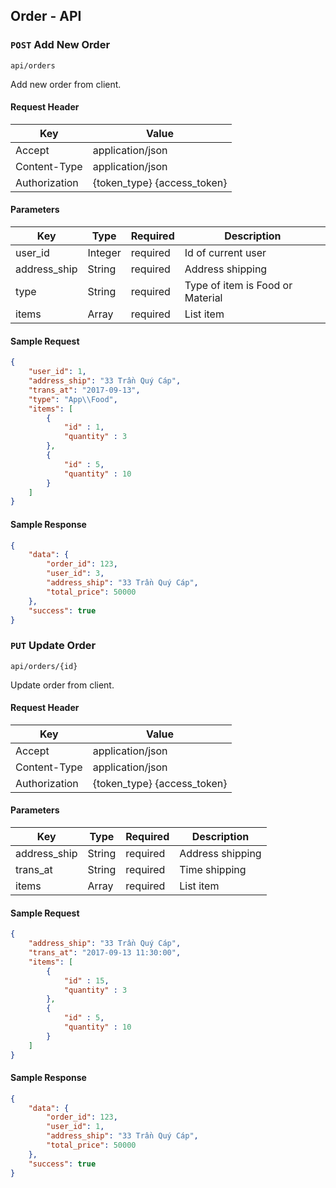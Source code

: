 ## Order - API

### `POST` Add New Order
```
api/orders
```
Add new order from client.
#### Request Header
| Key | Value |
|---|---|
| Accept | application/json |
|Content-Type| application/json |
| Authorization | {token_type} {access_token} |
#### Parameters
| Key | Type | Required | Description |
|---|---|---|---|
| user_id | Integer | required | Id of current user |
| address_ship | String | required | Address shipping |
| type | String | required | Type of item is Food or Material |
| items | Array | required | List item |
#### Sample Request
```json
{
	"user_id": 1,
	"address_ship": "33 Trần Quý Cáp",
	"trans_at": "2017-09-13",
	"type": "App\\Food",
	"items": [ 
		{ 
			"id" : 1,
			"quantity" : 3
		},
		{ 
			"id" : 5,
			"quantity" : 10
		}
	]
}
```
#### Sample Response
```json
{
	"data": {
		"order_id": 123,
		"user_id": 3,
		"address_ship": "33 Trần Quý Cáp",
		"total_price": 50000 
	},
	"success": true
}
```
### `PUT` Update Order
```
api/orders/{id}
```
Update order from client.
#### Request Header
| Key | Value |
|---|---|
| Accept | application/json |
|Content-Type| application/json |
| Authorization | {token_type} {access_token} |
#### Parameters
| Key | Type | Required | Description |
|---|---|---|---|
| address_ship | String | required | Address shipping |
| trans_at | String | required | Time shipping |
| items | Array | required | List item |
#### Sample Request
```json
{
	"address_ship": "33 Trần Quý Cáp",
	"trans_at": "2017-09-13 11:30:00",
	"items": [ 
		{ 
			"id" : 15,
			"quantity" : 3
		},
		{ 
			"id" : 5,
			"quantity" : 10
		}
	]
}
```
#### Sample Response
```json
{
	"data": {
		"order_id": 123,
		"user_id": 1,
		"address_ship": "33 Trần Quý Cáp",
		"total_price": 50000 
	},
	"success": true
}
```
